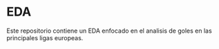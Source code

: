 # EDA
Este repositorio contiene un EDA enfocado en el analisis de goles en las principales ligas europeas.
